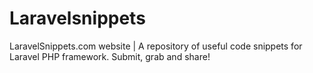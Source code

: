# Laravelsnippets
LaravelSnippets.com website | A repository of useful code snippets for Laravel PHP framework. Submit, grab and share!
